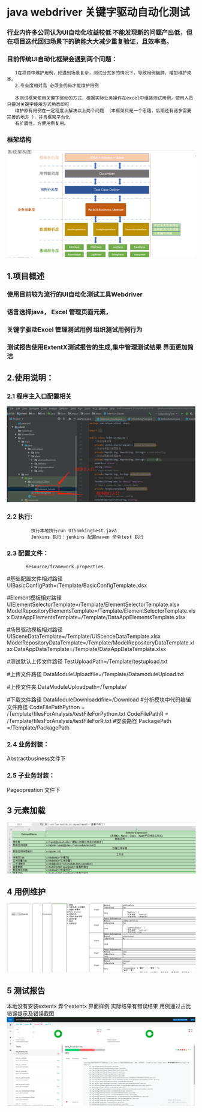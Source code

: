 # java webdriver 关键字驱动自动化测试
###   行业内许多公司认为UI自动化收益较低 不能发现新的问题产出低，但在项目迭代回归场景下的确能大大减少重复验证，且效率高。


   

###   目前传统UI自动化框架会遇到两个问题：
       1在项目中维护用例，如遇到场景复杂，测试分支多的情况下，导致用例臃肿，增加维护成本。
       2.专业度相对高 必须会代码才能维护用例
       
       本测试框架使用关键字驱动的方式，根据实际业务操作在excel中组装测试用例，使用人员只要对关键字使用方式熟悉即可
       维护原有用例在一定程度上解决以上两个问题 （本框架只是一个思路，后期还有诸多需要完善的地方 ），并且框架平台化
       有扩展性，方便用例复用。

###   框架结构
![](https://github.com/Tianfuyi/UIAutomation/blob/master/img/frame.jpg)

##   1.项目概述
###   使用目前较为流行的UI自动化测试工具Webdriver
###  语言选择java， Excel 管理页面元素，
###  关键字驱动Excel 管理测试用例 组织测试用例行为
###  测试报告使用ExtentX测试报告的生成,集中管理测试结果 界面更加简洁

##   2.使用说明：
###      2.1 程序主入口配置相关
![](https://github.com/Tianfuyi/UIAutomation/blob/master/img/excute.jpg)

###      2.2 执行:
             执行本地执行run UISomkingTest.java
             Jenkins 执行：jenkins 配置maven 命令test 执行 
###      2.3 配置文件：
           Resource/framework.properties
#基础配置文件相对路径
UIBasicConfigPath=/Template/BasicConfigTemplate.xlsx

#Element模板相对路径
UIElementSelectorTemplate=/Template/ElementSelectorTemplate.xlsx
ModelRepositoryElementsTemplate=/Template/ElementSelectorTemplate.xlsx
DataAppElementsTemplate=/Template/DataAppElementsTemplate.xlsx

#场景驱动模板相对路径
UISceneDataTemplate=/Template/UIScenceDataTemplate.xlsx
ModelRepositoryDataTemplate=/Template/ModelRepositoryDataTemplate.xlsx
DataAppDataTemplate=/Template/DataAppDataTemplate.xlsx

#测试默认上传文件路径
TestUploadPath=/Template/testupload.txt

#上传文件路径
DataModuleUploadfile=/Template/DatamoduleUpload.txt

#上传文件夹
DataModuleUploadpath=/Template/

#下载文件路径
DataModuleDownloaddfile=/Download
#分析模块中代码编辑文件路径
CodeFilePathPython = /Template/filesForAnalysis/testFileForPython.txt
CodeFilePathR = /Template/filesForAnalysis/testFileForR.txt
#安装路径
PackagePath =/Template/PackagePath
###      2.4 业务封装：
Abstractbusiness文件下
###      2.5 子业务封装：
Pageopreation 文件下

##     3 元素加载
![](https://github.com/Tianfuyi/UIAutomation/blob/master/img/element.jpg)

##    4 用例维护
![](https://github.com/Tianfuyi/UIAutomation/blob/master/img/case.jpg)

##    5 测试报告
 本地没有安装extentx 弄个extentx 界面样例 实际结果有错误结果 用例通过占比 错误提示及错误截图
![](https://github.com/Tianfuyi/UIAutomation/blob/master/img/report.jpg)
